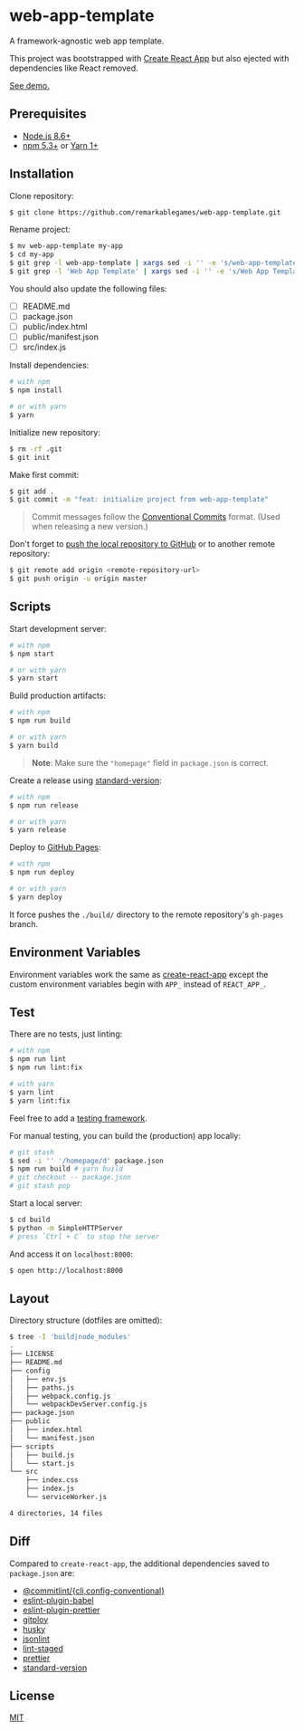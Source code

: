 # web-app-template

A framework-agnostic web app template.

This project was bootstrapped with [Create React App](https://github.com/facebook/create-react-app) but also ejected with dependencies like React removed.

[See demo.](https://remarkablemark.github.io/web-app-template/)

## Prerequisites

- [Node.js 8.6+](https://nodejs.org/en/download/)
- [npm 5.3+](https://www.npmjs.com/get-npm) or [Yarn 1+](https://yarnpkg.com/lang/en/docs/install/)

## Installation

Clone repository:

```sh
$ git clone https://github.com/remarkablegames/web-app-template.git
```

Rename project:

```sh
$ mv web-app-template my-app
$ cd my-app
$ git grep -l web-app-template | xargs sed -i '' -e 's/web-app-template/my-app/g'
$ git grep -l 'Web App Template' | xargs sed -i '' -e 's/Web App Template/My App/g'
```

You should also update the following files:

- [ ] README.md
- [ ] package.json
- [ ] public/index.html
- [ ] public/manifest.json
- [ ] src/index.js

Install dependencies:

```sh
# with npm
$ npm install

# or with yarn
$ yarn
```

Initialize new repository:

```sh
$ rm -rf .git
$ git init
```

Make first commit:

```sh
$ git add .
$ git commit -m "feat: initialize project from web-app-template"
```

> Commit messages follow the [Conventional Commits](https://conventionalcommits.org/) format. (Used when releasing a new version.)

Don't forget to [push the local repository to GitHub](https://help.github.com/articles/adding-an-existing-project-to-github-using-the-command-line/) or to another remote repository:

```sh
$ git remote add origin <remote-repository-url>
$ git push origin -u origin master
```

## Scripts

Start development server:

```sh
# with npm
$ npm start

# or with yarn
$ yarn start
```

Build production artifacts:

```sh
# with npm
$ npm run build

# or with yarn
$ yarn build
```

> **Note**: Make sure the `"homepage"` field in `package.json` is correct.

Create a release using [standard-version](https://github.com/conventional-changelog/standard-version):

```sh
# with npm
$ npm run release

# or with yarn
$ yarn release
```

Deploy to [GitHub Pages](https://pages.github.com/):

```sh
# with npm
$ npm run deploy

# or with yarn
$ yarn deploy
```

It force pushes the `./build/` directory to the remote repository's `gh-pages` branch.

## Environment Variables

Environment variables work the same as [create-react-app](https://facebook.github.io/create-react-app/docs/adding-custom-environment-variables) except the custom environment variables begin with `APP_` instead of `REACT_APP_`.

## Test

There are no tests, just linting:

```sh
# with npm
$ npm run lint
$ npm run lint:fix

# with yarn
$ yarn lint
$ yarn lint:fix
```

Feel free to add a [testing framework](https://github.com/sorrycc/awesome-javascript#testing-frameworks).

For manual testing, you can build the (production) app locally:

```sh
# git stash
$ sed -i '' '/homepage/d' package.json
$ npm run build # yarn build
# git checkout -- package.json
# git stash pop
```

Start a local server:

```sh
$ cd build
$ python -m SimpleHTTPServer
# press `Ctrl + C` to stop the server
```

And access it on `localhost:8000`:

```sh
$ open http://localhost:8000
```

## Layout

Directory structure (dotfiles are omitted):

```sh
$ tree -I 'build|node_modules'
.
├── LICENSE
├── README.md
├── config
│   ├── env.js
│   ├── paths.js
│   ├── webpack.config.js
│   └── webpackDevServer.config.js
├── package.json
├── public
│   ├── index.html
│   └── manifest.json
├── scripts
│   ├── build.js
│   └── start.js
└── src
    ├── index.css
    ├── index.js
    └── serviceWorker.js

4 directories, 14 files
```

## Diff

Compared to `create-react-app`, the additional dependencies saved to `package.json` are:

- [@commitlint/{cli,config-conventional}](https://github.com/conventional-changelog/commitlint)
- [eslint-plugin-babel](https://github.com/babel/eslint-plugin-babel)
- [eslint-plugin-prettier](https://github.com/prettier/eslint-plugin-prettier)
- [gitploy](https://github.com/remarkablemark/gitploy)
- [husky](https://github.com/typicode/husky)
- [jsonlint](https://github.com/zaach/jsonlint)
- [lint-staged](https://github.com/okonet/lint-staged)
- [prettier](https://github.com/prettier/prettier)
- [standard-version](https://github.com/conventional-changelog/standard-version)

## License

[MIT](LICENSE)
